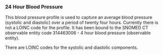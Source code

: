 ### 24 Hour Blood Pressure

This blood pressure profile is used to capture an average blood pressure (systolic and diastolic) over a period of twenty four hours.  Currently there is not a LOINC code for the profile.  It has been bound to the SNOMED CT observable entity code 314463006 - 4 hour blood pressure (observable entity).

There are LOINC codes for the systolic and diastolic components.
